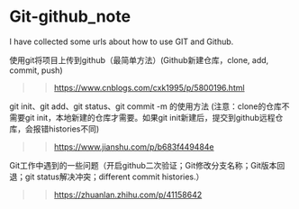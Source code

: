 # Git-github_note
I have collected some urls about how to use GIT and Github.

使用git将项目上传到github（最简单方法）(Github新建仓库，clone, add, commit, push)
>>https://www.cnblogs.com/cxk1995/p/5800196.html

git init、git add、git status、git commit -m 的使用方法
(注意：clone的仓库不需要git init，本地新建的仓库才需要。如果git init新建后，提交到github远程仓库，会报错histories不同)
>>https://www.jianshu.com/p/b683f449484e

Git工作中遇到的一些问题（开启github二次验证；Git修改分支名称；Git版本回退；git status解决冲突；different commit histories.）
>>https://zhuanlan.zhihu.com/p/41158642
